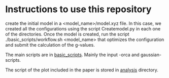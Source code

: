 # Instructions to use this repository

create the initial model in a <model_name>/model.xyz file. In this case, we
created all the configurations using the script Createmodel.py in each one of
the directories. Once the model is created, run the script 
./basic_scripts/workflow.sh <model_name> that optimizes the configuration
and submit the calculation of the g-values.

The main scripts are in [basic_scripts](https://github.com/Sucerquia/g-tensor/tree/master/basic_scripts).
Mainly the input -orca and gaussian- scripts.

The script of the plot included in the paper is stored in
[analysis](https://github.com/Sucerquia/g-tensor/tree/master/analysis) directory.
